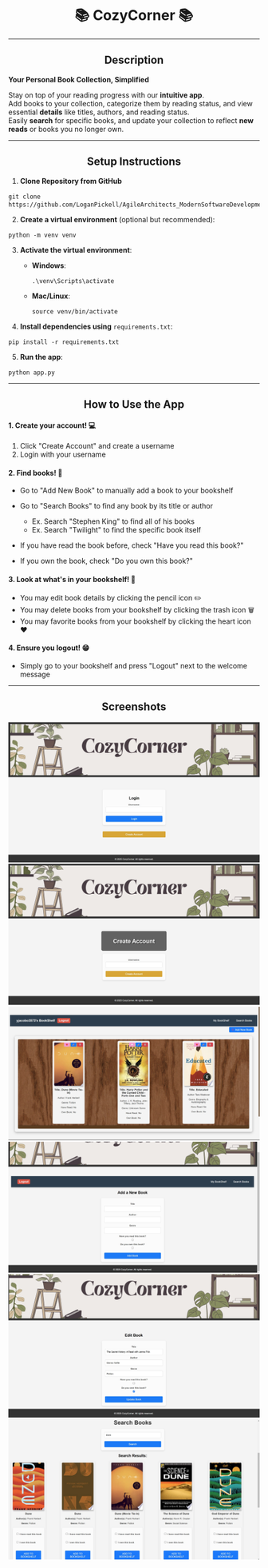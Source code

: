 # <h1 align="center">📚 CozyCorner 📚</h1>

---

## <h2 align="center"> Description </h2>

**Your Personal Book Collection, Simplified**

Stay on top of your reading progress with our **intuitive app**.  
Add books to your collection, categorize them by reading status, and view essential **details** like titles, authors,
and reading status.  
Easily **search** for specific books, and update your collection to reflect **new reads** or books you no longer own.

---

## <h2 align="center"> Setup Instructions </h2>

1. **Clone Repository from GitHub**

```
git clone https://github.com/LoganPickell/AgileArchitects_ModernSoftwareDevelopment.git
```

2. **Create a virtual environment** (optional but recommended):

```
python -m venv venv
```

3. **Activate the virtual environment**:
    - **Windows**:
      ```
      .\venv\Scripts\activate
      ```
    - **Mac/Linux**:
      ```
      source venv/bin/activate
      ```

4. **Install dependencies using** `requirements.txt`:

```
pip install -r requirements.txt
```

5. **Run the app**:

```
python app.py
```

---

## <h2 align="center"> How to Use the App </h2>

#### 1. Create your account! 💻
1. Click "Create Account" and create a username
2. Login with your username

#### 2. Find books! 📖
* Go to "Add New Book" to manually add a book to your bookshelf
* Go to "Search Books" to find any book by its title or author

    * Ex. Search "Stephen King" to find all of his books
    * Ex. Search "Twilight" to find the specific book itself
* If you have read the book before, check "Have you read this book?"
* If you own the book, check "Do you own this book?"
#### 3. Look at what's in your bookshelf! 👀
* You may edit book details by clicking the pencil icon ✏️
* You may delete books from your bookshelf by clicking the trash icon 🗑️
* You may favorite books from your bookshelf by clicking the heart icon ❤️
#### 4. Ensure you logout! 😁
* Simply go to your bookshelf and press "Logout" next to the welcome message

---

## <h2 align="center"> Screenshots </h2>

![home login page](screenshots/Home.jpeg)
![create account page](screenshots/CreateAccount.jpeg)
![bookshelf page](screenshots/myBookShelf.jpeg)
![add book page](screenshots/addBook.jpeg)
![edit book page](screenshots/Editbook.jpeg)
![search book page](screenshots/searchbook.jpeg)

